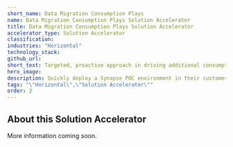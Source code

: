 ```yaml
---
short_name: Data Migration Consumption Plays
name: Data Migration Consumption Plays Solution Accelerator
title: Data Migration Consumption Plays Solution Accelerator
accelerator_type: Solution Accelerator
classification: 
industries: "Horizontal"
technology_stack: 
github_url: 
short_text: Targeted, proactive approach in driving additional consumption.
hero_image: 
description: Quickly deploy a Synapse POC environment in their customer tenant that comes pre-populated. Provide quick demonstration of the capabilities of the service in a cost-effective way through a targeted, proactive approach in driving additional consumption.
tags: "\"Horizontal\",\"Solution Accelerator\""
order: 2
---
```

## About this Solution Accelerator

More information coming soon.
